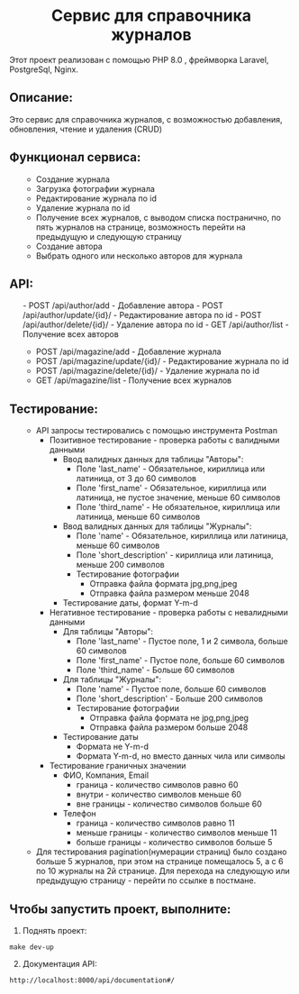  <h1 align="center">Сервис для справочника журналов</h1>
  <p> Этот проект реализован с помощью PHP 8.0 , фреймворка Laravel, PostgreSql, Nginx.
 <h2>Описание:</h2>
  <p> Это сервис для справочника журналов, с возможностью добавления, обновления, чтение и удаления (CRUD)
<h2>Функционал сервиса:</h2>
<ul>

- Создание журнала
- Загрузка фотографии журнала
- Редактирование журнала по id
- Удаление журнала по id
- Получение всех журналов, с выводом списка постранично, по пять журналов на странице, возможность перейти на предыдущую и следующую страницу
- Создание автора
- Выбрать одного или несколько авторов для журнала
</ul>

<h2>API:</h2>
<ul>
- POST /api/author/add - Добавление автора
- POST /api/author/update/{id}/ - Редактирование автора по id
- POST /api/author/delete/{id}/ - Удаление автора по id
- GET /api/author/list - Получение всех авторов

- POST /api/magazine/add - Добавление журнала
- POST /api/magazine/update/{id}/ - Редактирование журнала по id
- POST /api/magazine/delete/{id}/ - Удаление журнала по id
- GET /api/magazine/list - Получение всех журналов
</ul>

<h2>Тестирование:</h2>
<ul>

- API запросы тестировались с помощью инструмента Postman
    - Позитивное тестирование - проверка работы с валидными данными
        - Ввод валидных данных для таблицы "Авторы":
            - Поле 'last_name' - Обязательное, кириллица или латиница, от 3 до 60 символов
            - Поле 'first_name' - Обязательное, кириллица или латиница, не пустое значение, меньше 60 символов
            - Поле 'third_name' - Не обязательное, кириллица или латиница, меньше 60 символов
        - Ввод валидных данных для таблицы "Журналы":
          - Поле 'name' - Обязательное, кириллица или латиница, меньше 60 символов
          - Поле 'short_description' - кириллица или латиница, меньше 200 символов
          - Тестирование фотографии
              - Отправка файла формата jpg,png,jpeg
              - Отправка файла размером меньше 2048
        - Тестирование даты, формат Y-m-d
    - Негативное тестирование - проверка работы с невалидными данными
        - Для таблицы "Авторы":
            - Поле 'last_name' - Пустое поле,  1 и 2 символа, больше 60 символов
            - Поле 'first_name' - Пустое поле, больше 60 символов
            - Поле 'third_name' - Больше 60 символов
        - Для таблицы "Журналы":
            - Поле 'name' - Пустое поле, больше 60 символов
            - Поле 'short_description' - Больше 200 символов
            - Тестирование фотографии
              - Отправка файла формата не jpg,png,jpeg
              - Отправка файла размером больше 2048
        - Тестирование даты
            - Формата не Y-m-d
            - Формата Y-m-d, но вместо данных чила или символы
    - Тестирование граничных значении
        - ФИО, Компания, Email
            - граница - количество символов равно 60
            - внутри - количество символов меньше 60
            - вне границы - количество символов больше 60
        - Телефон
            - граница - количество символов равно 11
            - меньше границы - количество символов меньше 11
            - больше границы - количество символов больше 5
- Для тестирования pagination(нумерации страниц) было создано больше 5 журналов, при этом на странице помещалось 5, а с 6 по 10 журналы на 2й странице. Для перехода на следующую или предыдущую страницу - перейти по ссылке в постмане.
</ul>

<h2>Чтобы запустить проект, выполните:</h2>

1. Поднять проект:

```make dev-up```

2. Документация API:

```http://localhost:8000/api/documentation#/```

